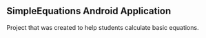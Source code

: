 SimpleEquations Android Application
-------------------------------------
Project that was created to help students calculate basic equations.
